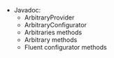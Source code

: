 - Javadoc:
  - ArbitraryProvider 
  - ArbitraryConfigurator
  - Arbitraries methods
  - Arbitrary methods
  - Fluent configurator methods

